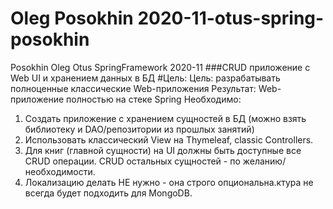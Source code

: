 # Oleg Posokhin 2020-11-otus-spring-posokhin
Posokhin Oleg Otus SpringFramework 2020-11
###CRUD приложение с Web UI и хранением данных в БД
#Цель: Цель: разрабатывать полноценные классические Web-приложения Результат: Web-приложение полностью на стеке Spring
Необходимо:
 1. Создать приложение с хранением сущностей в БД (можно взять библиотеку и DAO/репозитории из прошлых занятий)
 2. Использовать классический View на Thymeleaf, classic Controllers.
 3. Для книг (главной сущности) на UI должны быть доступные все CRUD операции. CRUD остальных сущностей - по желанию/необходимости.
 4. Локализацию делать НЕ нужно - она строго опциональна.ктура не всегда будет подходить для MongoDB.